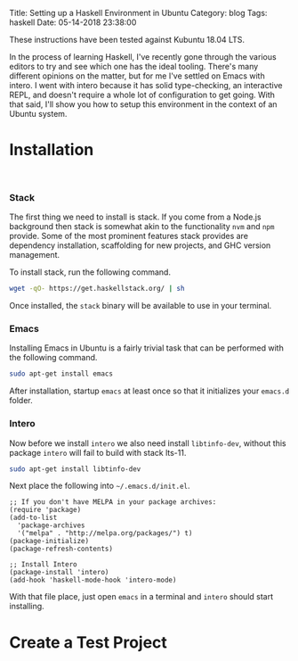 Title: Setting up a Haskell Environment in Ubuntu
Category: blog
Tags: haskell
Date: 05-14-2018 23:38:00

These instructions have been tested against Kubuntu 18.04 LTS.

In the process of learning Haskell, I've recently gone through the various editors to 
try and see which one has the ideal tooling. There's many different opinions on the matter, 
but for me I've settled on Emacs with intero. I went with intero because it has 
solid type-checking, an interactive REPL, and doesn't require a whole lot of configuration 
to get going. With that said, I'll show you how to setup this environment in the context of 
an Ubuntu system.

# Installation
  
<br>
  
### Stack

The first thing we need to install is stack. If you come from a Node.js background then stack 
is somewhat akin to the functionality `nvm` and `npm` provide. Some of the most prominent features 
stack provides are dependency installation, scaffolding for new projects, and GHC version management.

To install stack, run the following command.

```bash
wget -qO- https://get.haskellstack.org/ | sh
```

Once installed, the `stack` binary will be available to use in your terminal. 

### Emacs

Installing Emacs in Ubuntu is a fairly trivial task that can be performed with the following command.

```bash
sudo apt-get install emacs
```

After installation, startup `emacs` at least once so that it initializes your `emacs.d` folder.

### Intero

Now before we install `intero` we also need install `libtinfo-dev`, without this package 
`intero` will fail to build with stack lts-11.

```bash
sudo apt-get install libtinfo-dev
```

Next place the following into `~/.emacs.d/init.el`.

```emacs-lisp
;; If you don't have MELPA in your package archives:
(require 'package)
(add-to-list
  'package-archives
  '("melpa" . "http://melpa.org/packages/") t)
(package-initialize)
(package-refresh-contents)

;; Install Intero
(package-install 'intero)
(add-hook 'haskell-mode-hook 'intero-mode)
```

With that file place, just open `emacs` in a terminal and `intero` should start installing.

# Create a Test Project

<br>